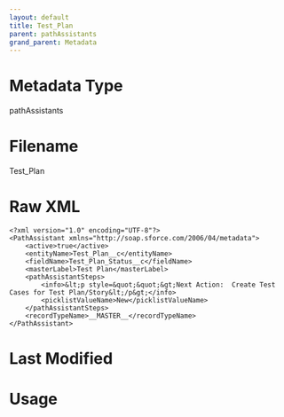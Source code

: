 ```yaml
---
layout: default
title: Test_Plan
parent: pathAssistants
grand_parent: Metadata
---
```

# Metadata Type
pathAssistants


# Filename 
Test_Plan


# Raw XML
```
<?xml version="1.0" encoding="UTF-8"?>
<PathAssistant xmlns="http://soap.sforce.com/2006/04/metadata">
    <active>true</active>
    <entityName>Test_Plan__c</entityName>
    <fieldName>Test_Plan_Status__c</fieldName>
    <masterLabel>Test Plan</masterLabel>
    <pathAssistantSteps>
        <info>&lt;p style=&quot;&quot;&gt;Next Action:  Create Test Cases for Test Plan/Story&lt;/p&gt;</info>
        <picklistValueName>New</picklistValueName>
    </pathAssistantSteps>
    <recordTypeName>__MASTER__</recordTypeName>
</PathAssistant>
```


# Last Modified


# Usage

